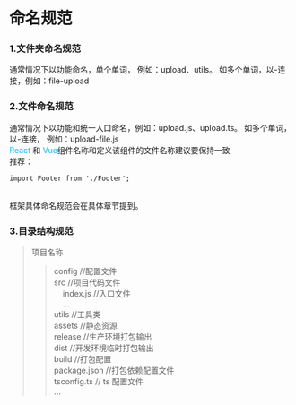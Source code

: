 # 命名规范

### 1.文件夹命名规范

通常情况下以功能命名，单个单词， 例如：upload、utils。
如多个单词，以-连接，例如：file-upload

### 2.文件命名规范

通常情况下以功能和统一入口命名，例如：upload.js、upload.ts。
如多个单词，以-连接， 例如：upload-file.js<br>
<font color="deepskyblue">React</font> 和 <font color="deepskyblue">Vue</font>组件名称和定义该组件的文件名称建议要保持一致<br>
推荐：

```
import Footer from './Footer';
```

  <br>
  框架具体命名规范会在具体章节提到。

### 3.目录结构规范

> 项目名称
>
> > config //配置文件<br>
> > src //项目代码文件<br>
> > &nbsp;&nbsp;&nbsp;&nbsp;index.js //入口文件<br>
> > &nbsp;&nbsp;&nbsp;&nbsp;...<br>
> > utils //工具类<br>
> > assets //静态资源<br>
> > release //生产环境打包输出<br>
> > dist //开发环境临时打包输出<br>
> > build //打包配置<br>
> > package.json //打包依赖配置文件<br>
> > tsconfig.ts // ts 配置文件<br>
> > ...
